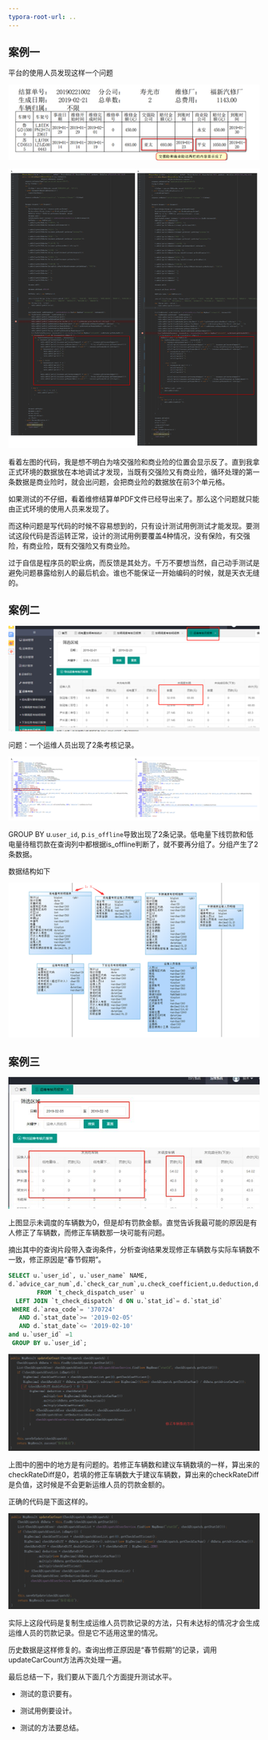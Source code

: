 ```yaml
---
typora-root-url: ..
---
```


## 案例一

平台的使用人员发现这样一个问题

![微信图片_20190222161004](/images/work/论测试的重要性/微信图片_20190222161004.png)

![2019-02-22_164508](/images/work/论测试的重要性/2019-02-22_164508.png)

看着左图的代码，我是想不明白为啥交强险和商业险的位置会显示反了。直到我拿正式环境的数据放在本地调试才发现，当既有交强险又有商业险，循环处理的第一条数据是商业险时，就会出问题，会把商业险的数据放在前3个单元格。

如果测试的不仔细，看着维修结算单PDF文件已经导出来了。那么这个问题就只能由正式环境的使用人员来发现了。

而这种问题是写代码的时候不容易想到的，只有设计测试用例测试才能发现。要测试这段代码是否运转正常，设计的测试用例要覆盖4种情况，没有保险，有交强险，有商业险，既有交强险又有商业险。

过于自信是程序员的职业病，而反馈是其处方。千万不要想当然，自己动手测试是避免问题暴露给别人的最后机会。谁也不能保证一开始编码的时候，就是天衣无缝的。

## 案例二

![微信图片_20190223174726](/images/work/论测试的重要性/微信图片_20190223174726.png)

问题：一个运维人员出现了2条考核记录。

![2019-02-23_175736](/images/work/论测试的重要性/2019-02-23_175736.png)

GROUP BY u.`user_id`, p.`is_offline`导致出现了2条记录。低电量下线罚款和低电量待租罚款在查询列中都根据is_offline判断了，就不要再分组了。分组产生了2条数据。

数据结构如下

![TIM截图20190223180858](/images/work/论测试的重要性/TIM截图20190223180858.png)

## 案例三

![微信图片_20190225141435](/images/work/论测试的重要性/微信图片_20190225141435.jpg)

上图显示未调度的车辆数为0，但是却有罚款金额。直觉告诉我最可能的原因是有人修正了车辆数，而修正车辆数那一块可能有问题。

摘出其中的查询片段带入查询条件，分析查询结果发现修正车辆数与实际车辆数不一致，修正原因是“春节假期”。


```sql
SELECT u.`user_id`, u.`user_name` NAME, 
d.`advice_car_num`,d.`check_car_num`,u.check_coefficient,u.deduction,d.check_user,d.`check_reason` 
        FROM `t_check_dispatch_user` u
  LEFT JOIN `t_check_dispatch` d ON u.`stat_id`= d.`stat_id`
 WHERE d.`area_code`= '370724'
   AND d.`stat_date`>= '2019-02-05'
   AND d.`stat_date`<= '2019-02-10'
and u.`user_id` =1
 GROUP BY u.`user_id`;
```

![TIM截图20190225142854](/images/work/论测试的重要性/TIM截图20190225142854.png)

上图中的圈中的地方是有问题的。若修正车辆数和建议车辆数填的一样，算出来的checkRateDiff是0，若填的修正车辆数大于建议车辆数，算出来的checkRateDiff是负值，这时候是不会更新运维人员的罚款金额的。

正确的代码是下面这样的。

![TIM截图20190225144301](/images/work/论测试的重要性/TIM截图20190225144301.png)

实际上这段代码是复制生成运维人员罚款记录的方法，只有未达标的情况才会生成运维人员的罚款记录。但是它不适用这里的情况。

历史数据是这样修复的。查询出修正原因是“春节假期”的记录，调用updateCarCount方法再次处理一遍。

最后总结一下，我们要从下面几个方面提升测试水平。

- 测试的意识要有。

- 测试用例要设计。

- 测试的方法要总结。